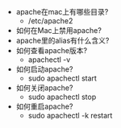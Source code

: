 * apache在mac上有哪些目录?
    * /etc/apache2
* 如何在Mac上禁用apache?
* apache里的alias有什么含义?
* 如何查看apache版本?
    * apachectl -v
* 如何启动apache?
    * sudo apachectl start
* 如何关闭apache?
    * sudo apachectl stop
* 如何重启apache?
    * sudo apachectl -k restart